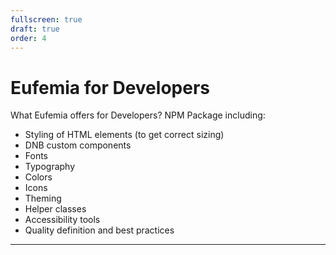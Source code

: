 ```yaml
---
fullscreen: true
draft: true
order: 4
---
```


<Intro>

# Eufemia for Developers

What Eufemia offers for Developers? NPM Package including:

- Styling of HTML elements (to get correct sizing)
- DNB custom components
- Fonts
- Typography
- Colors
- Icons
- Theming
- Helper classes
- Accessibility tools
- Quality definition and best practices

---

<IntroFooter href="/uilib/intro/05-css-packages" text="Next - CSS Packages" />

</Intro>
